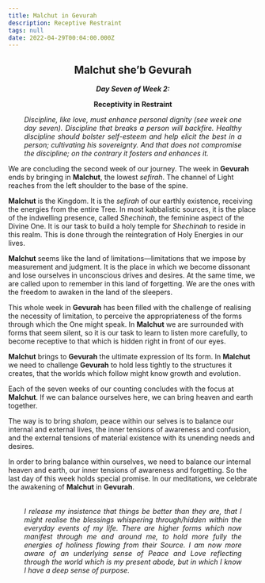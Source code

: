 ```yaml
---
title: Malchut in Gevurah
description: Receptive Restraint
tags: null
date: 2022-04-29T00:04:00.000Z
---
```


<div style="font-weight: bold; text-align:center">
<h2>Malchut she’b Gevurah</h2>
<i>Day Seven of Week 2:</i> 
<p>Receptivity in Restraint</p>

</div>
<div style="text-align: justify; margin-left: 2rem; margin-right: 2rem; font-style:italic">
<p>

Discipline, like love, must enhance personal dignity (see week one day seven). Discipline that breaks a person will backfire. Healthy discipline should bolster self-esteem and help elicit the best in a person; cultivating his sovereignty. And that does not compromise the discipline; on the contrary it fosters and enhances it.

</p>
</div>

We are concluding the second week of our journey. The week in **Gevurah** ends by bringing in **Malchut**, the lowest _sefirah_. The channel of Light reaches from the left shoulder to the base of the spine.

**Malchut** is the Kingdom. It is the _sefirah_ of our earthly existence, receiving the energies from the entire Tree. In most kabbalistic sources, it is the place of the indwelling presence, called _Shechinah_, the feminine aspect of the Divine One. It is our task to build a holy temple for _Shechinah_ to reside in this realm. This is done through the reintegration of Holy Energies in our lives.

**Malchut** seems like the land of limitations&mdash;limitations that we impose by measurement and judgment. It is the place in which we become dissonant and lose ourselves in unconscious drives and desires. At the same time, we are called upon to remember in this land of forgetting. We are the ones with the freedom to awaken in the land of the sleepers.

This whole week in **Gevurah** has been filled with the challenge of realising the necessity of limitation, to perceive the appropriateness of the forms through which the One might speak. In **Malchut** we are surrounded with forms that seem silent, so it is our task to learn to listen more carefully, to become receptive to that which is hidden right in front of our eyes.

**Malchut** brings to **Gevurah** the ultimate expression of Its form. In **Malchut** we need to challenge **Gevurah** to hold less tightly to the structures it creates, that the worlds which follow might know growth and evolution.

Each of the seven weeks of our counting concludes with the focus at **Malchut**. If we can balance ourselves here, we can bring heaven and earth together.

The way is to bring _shalom_, peace within our selves is to balance our internal and external lives, the inner tensions of awareness and confusion, and the external tensions of material existence with its unending needs and desires.

In order to bring balance within ourselves, we need to balance our internal heaven and earth, our inner tensions of awareness and forgetting. So the last day of this week holds special promise. In our meditations, we celebrate the awakening of **Malchut** in **Gevurah**.

<div style="font-style: italic; margin: 2rem; text-align: justify">

I release my insistence that things be better than they are, that I might realise the blessings whispering through/hidden within the everyday events of my life. There are higher forms which now manifest through me and around me, to hold more fully the energies of holiness flowing from their Source. I am now more aware of an underlying sense of Peace and Love reflecting through the world which is my present abode, but in which I know I have a deep sense of purpose.

</div>
